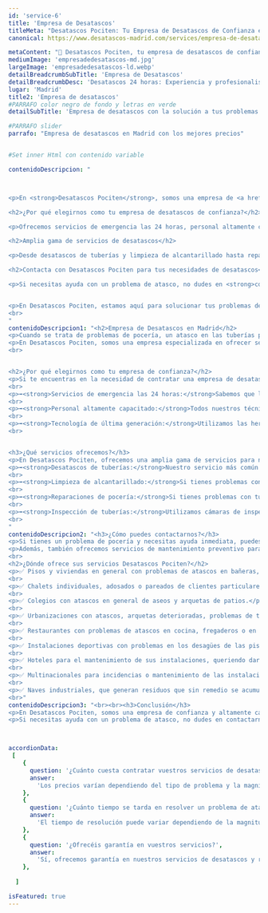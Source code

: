 ```yaml
---
id: 'service-6'
title: 'Empresa de Desatascos'
titleMeta: "Desatascos Pociten: Tu Empresa de Desatascos de Confianza en Madrid"
canonical: https://www.desatascos-madrid.com/services/empresa-de-desatascos

metaContent: "🚰 Desatascos Pociten, tu empresa de desatascos de confianza en Madrid. Ofrecemos soluciones rápidas y efectivas 24/7. Llámanos al 647 376 782"
mediumImage: 'empresadedesatascos-md.jpg'
largeImage: 'empresadedesatascos-ld.webp'
detailBreadcrumbSubTitle: 'Empresa de Desatascos'
detailBreadcrumbDesc: 'Desatascos 24 horas: Experiencia y profesionalismo desde Desatascos Pociten'
lugar: 'Madrid'
title2: 'Empresa de desatascos'
#PARRAFO color negro de fondo y letras en verde
detailSubTitle: 'Empresa de desatascos con la solución a tus problemas de tuberías'

#PARRAFO slider
parrafo: "Empresa de desatascos en Madrid con los mejores precios"


#Set inner Html con contenido variable

contenidoDescripcion: "



<p>En <strong>Desatascos Pociten</strong>, somos una empresa de <a href='https://desatascos-madrid-com'>desatascos en Madrid</a> con más de 25 años de experiencia. Nos especializamos en ofrecer soluciones rápidas y efectivas a los problemas de atascos en las tuberías. 🚰🔧</p>

<h2>¿Por qué elegirnos como tu empresa de desatascos de confianza?</h2>

<p>Ofrecemos servicios de emergencia las 24 horas, personal altamente capacitado y tecnología de última generación. Nos distinguimos por nuestra eficiencia, calidad y precios competitivos. 🕒👷‍♂️💰</p>

<h2>Amplia gama de servicios de desatascos</h2>

<p>Desde desatascos de tuberías y limpieza de alcantarillado hasta reparaciones de pocería e inspección de tuberías con cámara, ofrecemos una amplia gama de servicios para satisfacer tus necesidades. 🛠️📹</p>

<h2>Contacta con Desatascos Pociten para tus necesidades de desatascos</h2>

<p>Si necesitas ayuda con un problema de atasco, no dudes en <strong>contactarnos</strong> al <a href='tel://+34915771949'>647 376 782</a>. Estamos disponibles las 24 horas del día para atender tus necesidades. 📞👍</p>


<p>En Desatascos Pociten, estamos aquí para solucionar tus problemas de pocería de manera rápida y eficiente. ¡Contacta con nosotros hoy mismo y descubre por qué somos la empresa de desatascos de confianza en Madrid! 🏆🎉</p>
<br>
"
contenidoDescripcion1: "<h2>Empresa de Desatascos en Madrid</h2>
<p>Cuando se trata de problemas de pocería, un atasco en las tuberías puede ser una de las situaciones más frustrantes e incómodas. Puede que te enfrentes a malos olores, inundaciones, y lo que es peor, una factura costosa de reparación. Por esta razón, es importante contar con una empresa de desatascos confiable y eficiente para resolver el problema.</p>
<p>En Desatascos Pociten, somos una empresa especializada en ofrecer servicios de <a href='https://desatascos-madrid-com'>desatascos</a> a nuestros clientes. Nuestro objetivo es proporcionar soluciones rápidas y efectivas a los problemas de atascos en las tuberías. En este artículo, te explicamos todo lo que necesitas saber sobre nuestra empresa y cómo podemos ayudarte a solucionar tus problemas de pocería.</p>
<br>


<h2>¿Por qué elegirnos como tu empresa de confianza?</h2>
<p>Si te encuentras en la necesidad de contratar una empresa de desatascos, es importante que elijas a una empresa confiable y con experiencia. En Desatascos Pociten, nos distinguimos de otras empresas por las siguientes razones:</p>
<br>
<p>➡️<strong>Servicios de emergencia las 24 horas:</strong>Sabemos que los problemas de pocería pueden ocurrir en cualquier momento. Es por eso que ofrecemos servicios de emergencia las 24 horas del día, los 7 días de la semana. Si necesitas ayuda en un momento inesperado, ¡nosotros estamos aquí para ayudarte!</p>
<br>
<p>➡️<strong>Personal altamente capacitado:</strong>Todos nuestros técnicos están altamente capacitados y tienen años de experiencia en el campo de la pocería. Nos aseguramos de que cada miembro de nuestro equipo esté actualizado en las últimas técnicas y tecnologías de desatascos para garantizar un trabajo eficiente y efectivo.</p>
<br>
<p>➡️<strong>Tecnología de última generación:</strong>Utilizamos las herramientas y tecnologías de última generación para garantizar la solución más eficiente a los problemas de atascos. Desde equipos de alta presión hasta cámaras de inspección de tuberías, nos aseguramos de que tengamos todo lo necesario para resolver cualquier problema de pocería que tengas.</p>
<br>


<h3>¿Qué servicios ofrecemos?</h3>
<p>En Desatascos Pociten, ofrecemos una amplia gama de servicios para nuestros clientes. Algunos de los servicios que ofrecemos incluyen:</p>
<p>➡️<strong>Desatascos de tuberías:</strong>Nuestro servicio más común es el desatasco de tuberías. Si tienes problemas con el agua que no fluye correctamente, nuestros técnicos pueden ayudarte a resolver el problema de manera rápida y efectiva.</p>
<br>
<p>➡️<strong>Limpieza de alcantarillado:</strong>Si tienes problemas con el alcantarillado, nosotros podemos ayudarte. Utilizamos tecnología de última generación para limpiar el alcantarillado y eliminar cualquier obstrucción.</p>
<br>
<p>➡️<strong>Reparaciones de pocería:</strong>Si tienes problemas con tu sistema de pocería en general, nuestros técnicos están capacitados para realizar reparaciones y mantenimiento preventivo para garantizar que tu sistema de pocería funcione de manera eficiente.</p>
<br>
<p>➡️<strong>Inspección de tuberías:</strong>Utilizamos cámaras de inspección de tuberías para identificar cualquier obstrucción o daño en las tuberías. De esta manera, podemos encontrar la solución más adecuada para tus problemas de pocería.</p>
<br>
"
contenidoDescripcion2: "<h3>¿Cómo puedes contactarnos?</h3>
<p>Si tienes un problema de pocería y necesitas ayuda inmediata, puedes contactarnos a través de nuestro sitio web o número de teléfono. Nuestro equipo estará encantado de ayudarte a encontrar la mejor solución para tus problemas de pocería.</p>
<p>Además, también ofrecemos servicios de mantenimiento preventivo para garantizar que tus tuberías funcionen de manera óptima. Si estás interesado en nuestros servicios de mantenimiento, no dudes en contactarnos para programar una visita de inspección.</p>
<br>
<h2>¿Dónde ofrece sus servicios Desatascos Pociten?</h2>
<p>✅ Pisos y viviendas en general con problemas de atascos en bañeras, fregaderos o inodoros.</p>
<br>
<p>✅ Chalets individuales, adosados o pareados de clientes particulares en general con problemas de atascos en arquetas de hojas o tierra.</p>
<br>
<p>✅ Colegios con atascos en general de aseos y arquetas de patios.</p>
<br>
<p>✅ Urbanizaciones con atascos, arquetas deterioradas, problemas de tuberías o bajantes.</p>
<br>
<p>✅ Restaurantes con problemas de atascos en cocina, fregaderos o en los aseos de los clientes.</p>
<br>
<p>✅ Instalaciones deportivas con problemas en los desagües de las piscina o vaciado de arquetas en los vestuarios.</p>
<br>
<p>✅ Hoteles para el mantenimiento de sus instalaciones, queriendo dar siempre el mejor servicio a sus huéspedes.</p>
<br>
<p>✅ Multinacionales para incidencias o mantenimiento de las instalaciones distribuidas en sus oficinas.</p>
<br>
<p>✅ Naves industriales, que generan residuos que sin remedio se acumulan en sus arquetas produciendo atrancos.</p>
<br>"
contenidoDescripcion3: "<br><br><h3>Conclusión</h3>
<p>En Desatascos Pociten, somos una empresa de confianza y altamente capacitada para resolver tus problemas de pocería. Ofrecemos servicios de emergencia las 24 horas, personal altamente capacitado, tecnología de última generación y una amplia gama de servicios para satisfacer tus necesidades de pocería.</p>
<p>Si necesitas ayuda con un problema de atasco, no dudes en contactarnos. Estaremos encantados de ayudarte a encontrar la solución más adecuada para tu problema. ¡En Desatascos Pociten, estamos aquí para solucionar tus problemas de pocería de manera rápida y eficiente!</p>"



accordionData:
 [
    {
      question: '¿Cuánto cuesta contratar vuestros servicios de desatascos?',
      answer:
        'Los precios varían dependiendo del tipo de problema y la magnitud del atasco. Por esta razón, te recomendamos que nos contactes para solicitar una cotización personalizada.',
    },
    {
      question: '¿Cuánto tiempo se tarda en resolver un problema de atasco?',
      answer:
        'El tiempo de resolución puede variar dependiendo de la magnitud del problema y la ubicación del atasco. Sin embargo, nos aseguramos de trabajar de manera eficiente y rápida para resolver el problema lo antes posible.',
    },
    {
      question: '¿Ofrecéis garantía en vuestros servicios?',
      answer:
        'Sí, ofrecemos garantía en nuestros servicios de desatascos y reparaciones de pocería. Si no estás satisfecho con nuestro trabajo, contáctanos y haremos todo lo posible para solucionar el problema.',
    },
  
  ]

isFeatured: true
---
```


